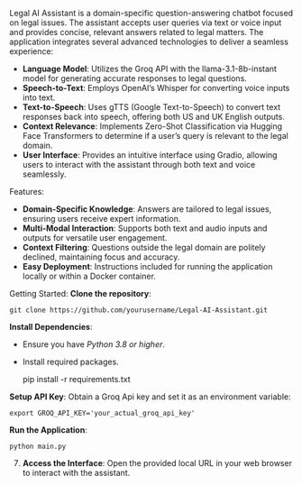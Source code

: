 Legal AI Assistant is a domain-specific question-answering chatbot focused on legal issues. The assistant accepts user queries via text or voice input and provides concise, relevant answers related to legal matters. The application integrates several advanced technologies to deliver a seamless experience:

- **Language Model**: Utilizes the Groq API with the llama-3.1-8b-instant model for generating accurate responses to legal questions.
- **Speech-to-Text**: Employs OpenAI’s Whisper for converting voice inputs into text.
- **Text-to-Speech**: Uses gTTS (Google Text-to-Speech) to convert text responses back into speech, offering both US and UK English outputs.
- **Context Relevance**: Implements Zero-Shot Classification via Hugging Face Transformers to determine if a user’s query is relevant to the legal domain.
- **User Interface**: Provides an intuitive interface using Gradio, allowing users to interact with the assistant through both text and voice seamlessly.

Features:
- **Domain-Specific Knowledge**: Answers are tailored to legal issues, ensuring users receive expert information.
- **Multi-Modal Interaction**: Supports both text and audio inputs and outputs for versatile user engagement.
- **Context Filtering**: Questions outside the legal domain are politely declined, maintaining focus and accuracy.
- **Easy Deployment**: Instructions included for running the application locally or within a Docker container.


Getting Started:
**Clone the repository**:

	git clone https://github.com/yourusername/Legal-AI-Assistant.git

**Install Dependencies**:
- Ensure you have *Python 3.8 or higher*.
- Install required packages.

	pip install -r requirements.txt

**Setup API Key**:
Obtain a Groq Api key and set it as an environment variable:

	export GROQ_API_KEY='your_actual_groq_api_key'

**Run the Application**:

	python main.py

7. **Access the Interface**:
Open the provided local URL in your web browser to interact with the assistant.
